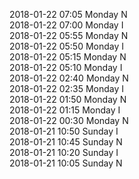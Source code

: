 2018-01-22 07:05 Monday  N  
2018-01-22 07:00 Monday  I  
2018-01-22 05:55 Monday  N  
2018-01-22 05:50 Monday  I  
2018-01-22 05:15 Monday  N  
2018-01-22 05:10 Monday  I  
2018-01-22 02:40 Monday  N  
2018-01-22 02:35 Monday  I  
2018-01-22 01:50 Monday  N  
2018-01-22 01:15 Monday  I  
2018-01-22 00:30 Monday  N  
2018-01-21 10:50 Sunday  I  
2018-01-21 10:45 Sunday  N  
2018-01-21 10:20 Sunday  I  
2018-01-21 10:05 Sunday  N  
